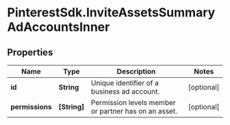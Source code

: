 # PinterestSdk.InviteAssetsSummaryAdAccountsInner

## Properties

Name | Type | Description | Notes
------------ | ------------- | ------------- | -------------
**id** | **String** | Unique identifier of a business ad account. | [optional] 
**permissions** | **[String]** | Permission levels member or partner has on an asset. | [optional] 


